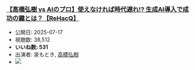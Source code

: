 ### [【高橋弘樹 vs AIのプロ】使えなければ時代遅れ!? 生成AI導入で成功の鍵とは？【ReHacQ】](https://www.youtube.com/watch?v=2_1d8DR7m4g)
-   公開日: 2025-07-17
-   視聴数: 38,512
-   **いいね数: 531**
-   出演者: 泉もとき, [高橋弘樹](/rehacq_fan/people/高橋弘樹 "wikilink")
- [![](https://img.youtube.com/vi/2_1d8DR7m4g/hqdefault.jpg)](https://www.youtube.com/watch?v=2_1d8DR7m4g)

